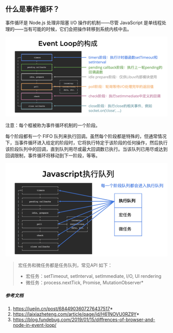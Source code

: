 ## 什么是事件循环？

事件循环是 Node.js 处理非阻塞 I/O 操作的机制——尽管 JavaScript 是单线程处理的——当有可能的时候，它们会把操作转移到系统内核中去。

![image-20201126174121173](../images/event-loop.png)

注意：每个框被称为事件循环机制的一个阶段。

每个阶段都有一个 FIFO 队列来执行回调。虽然每个阶段都是特殊的，但通常情况下，当事件循环进入给定的阶段时，它将执行特定于该阶段的任何操作，然后执行该阶段队列中的回调，直到队列用尽或最大回调数已执行。当该队列已用尽或达到回调限制，事件循环将移动到下一阶段，等等。

![](../images/event-loop2.png)



>  宏任务和微任务都是任务队列，常见API 如下：
>
> + 宏任务：setTimeout, setInterval, setImmediate, I/O, UI rendering
> + 微任务：process.nextTick, Promise, MutationObserver*



##### 参考文档

1. https://juejin.cn/post/6844903607276437517*
2. https://laixiazheteng.com/article/page/id/H61NOVU0RZ9Y*
3. https://blog.fundebug.com/2019/01/15/diffrences-of-browser-and-node-in-event-loop/

